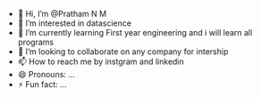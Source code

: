 - 👋 Hi, I’m @Pratham N M
- 👀 I’m interested in datascience
- 🌱 I’m currently learning First year engineering and i will learn all programs
- 💞️ I’m looking to collaborate on any company for intership
- 📫 How to reach me by instgram and linkedin 
- 😄 Pronouns: ...
- ⚡ Fun fact: ...

<!---
Pratham0770-NM/Pratham0770-NM is a ✨ special ✨ repository because its `README.md` (this file) appears on your GitHub profile.
You can click the Preview link to take a look at your changes.
--->
